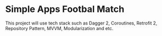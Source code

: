 # Simple Apps Footbal Match
This project will use tech stack such as Dagger 2, Coroutines, Retrofit 2, Repository Pattern, MVVM, Modularization and etc.
